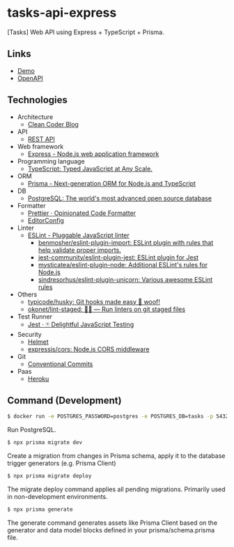 # tasks-api-express

[Tasks] Web API using Express + TypeScript + Prisma.

## Links

- [Demo](https://tasks-api-express.herokuapp.com/api/v1/tasks)
- [OpenAPI](https://macchiitaka.github.io/tasks-api-express/)

## Technologies

- Architecture
  - [Clean Coder Blog](https://blog.cleancoder.com/uncle-bob/2012/08/13/the-clean-architecture.html)
- API
  - [REST API](https://www.redhat.com/en/topics/api/what-is-a-rest-api)
- Web framework
  - [Express - Node.js web application framework](https://expressjs.com/)
- Programming language
  - [TypeScript: Typed JavaScript at Any Scale.](https://www.typescriptlang.org/)
- ORM
  - [Prisma - Next-generation ORM for Node.js and TypeScript](https://www.prisma.io/)
- DB
  - [PostgreSQL: The world's most advanced open source database](https://www.postgresql.org/)
- Formatter
  - [Prettier · Opinionated Code Formatter](https://prettier.io/)
  - [EditorConfig](https://editorconfig.org/)
- Linter
  - [ESLint - Pluggable JavaScript linter](https://eslint.org/)
    - [benmosher/eslint-plugin-import: ESLint plugin with rules that help validate proper imports.](https://github.com/benmosher/eslint-plugin-import)
    - [jest-community/eslint-plugin-jest: ESLint plugin for Jest](https://github.com/jest-community/eslint-plugin-jest)
    - [mysticatea/eslint-plugin-node: Additional ESLint's rules for Node.js](https://github.com/mysticatea/eslint-plugin-node#readme)
    - [sindresorhus/eslint-plugin-unicorn: Various awesome ESLint rules](https://github.com/sindresorhus/eslint-plugin-unicorn)
- Others
  - [typicode/husky: Git hooks made easy 🐶 woof!](https://github.com/typicode/husky)
  - [okonet/lint-staged: 🚫💩 — Run linters on git staged files](https://github.com/okonet/lint-staged)
- Test Runner
  - [Jest · 🃏 Delightful JavaScript Testing](https://jestjs.io/)
- Security
  - [Helmet](https://helmetjs.github.io/)
  - [expressjs/cors: Node.js CORS middleware](https://github.com/expressjs/cors#readme)
- Git
  - [Conventional Commits](https://www.conventionalcommits.org/ja/v1.0.0/)
- Paas
  - [Heroku](https://jp.heroku.com/)

## Command (Development)

```bash
$ docker run -e POSTGRES_PASSWORD=postgres -e POSTGRES_DB=tasks -p 5432:5432 postgres:12
```

Run PostgreSQL.

```bash
$ npx prisma migrate dev
```

Create a migration from changes in Prisma schema, apply it to the database trigger generators (e.g. Prisma Client)

```bash
$ npx prisma migrate deploy
```

The migrate deploy command applies all pending migrations. Primarily used in non-development environments.

```bash
$ npx prisma generate
```

The generate command generates assets like Prisma Client based on the generator and data model blocks defined in your prisma/schema.prisma file.
